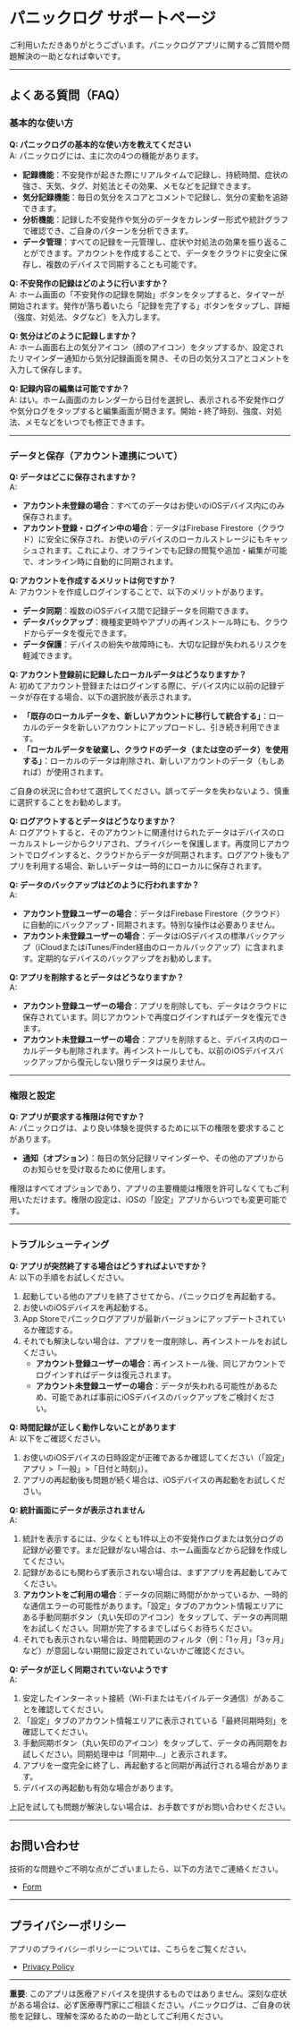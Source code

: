 # パニックログ サポートページ

ご利用いただきありがとうございます。パニックログアプリに関するご質問や問題解決の一助となれば幸いです。

---

## よくある質問（FAQ）

### 基本的な使い方

**Q: パニックログの基本的な使い方を教えてください**  
A: パニックログには、主に次の4つの機能があります。  

  * **記録機能**：不安発作が起きた際にリアルタイムで記録し、持続時間、症状の強さ、天気、タグ、対処法とその効果、メモなどを記録できます。  
  * **気分記録機能**：毎日の気分をスコアとコメントで記録し、気分の変動を追跡できます。  
  * **分析機能**：記録した不安発作や気分のデータをカレンダー形式や統計グラフで確認でき、ご自身のパターンを分析できます。  
  * **データ管理**：すべての記録を一元管理し、症状や対処法の効果を振り返ることができます。アカウントを作成することで、データをクラウドに安全に保存し、複数のデバイスで同期することも可能です。  

**Q: 不安発作の記録はどのように行いますか？**  
A: ホーム画面の「不安発作の記録を開始」ボタンをタップすると、タイマーが開始されます。発作が落ち着いたら「記録を完了する」ボタンをタップし、詳細（強度、対処法、タグなど）を入力します。

**Q: 気分はどのように記録しますか？**  
A: ホーム画面右上の気分アイコン（顔のアイコン）をタップするか、設定されたリマインダー通知から気分記録画面を開き、その日の気分スコアとコメントを入力して保存します。

**Q: 記録内容の編集は可能ですか？**  
A: はい。ホーム画面のカレンダーから日付を選択し、表示される不安発作ログや気分ログをタップすると編集画面が開きます。開始・終了時刻、強度、対処法、メモなどをいつでも修正できます。

---

### データと保存（アカウント連携について）

**Q: データはどこに保存されますか？**  
A:
  * **アカウント未登録の場合**：すべてのデータはお使いのiOSデバイス内にのみ保存されます。
  * **アカウント登録・ログイン中の場合**：データはFirebase Firestore（クラウド）に安全に保存され、お使いのデバイスのローカルストレージにもキャッシュされます。これにより、オフラインでも記録の閲覧や追加・編集が可能で、オンライン時に自動的に同期されます。

**Q: アカウントを作成するメリットは何ですか？**  
A: アカウントを作成しログインすることで、以下のメリットがあります。
  * **データ同期**：複数のiOSデバイス間で記録データを同期できます。
  * **データバックアップ**：機種変更時やアプリの再インストール時にも、クラウドからデータを復元できます。
  * **データ保護**：デバイスの紛失や故障時にも、大切な記録が失われるリスクを軽減できます。

**Q: アカウント登録前に記録したローカルデータはどうなりますか？**  
A: 初めてアカウント登録またはログインする際に、デバイス内に以前の記録データが存在する場合、以下の選択肢が表示されます。
  * **「既存のローカルデータを、新しいアカウントに移行して統合する」**：ローカルのデータを新しいアカウントにアップロードし、引き続き利用できます。
  * **「ローカルデータを破棄し、クラウドのデータ（または空のデータ）を使用する」**：ローカルのデータは削除され、新しいアカウントのデータ（もしあれば）が使用されます。
  
ご自身の状況に合わせて選択してください。誤ってデータを失わないよう、慎重に選択することをお勧めします。

**Q: ログアウトするとデータはどうなりますか？**  
A: ログアウトすると、そのアカウントに関連付けられたデータはデバイスのローカルストレージからクリアされ、プライバシーを保護します。再度同じアカウントでログインすると、クラウドからデータが同期されます。ログアウト後もアプリを利用する場合、新しいデータは一時的にローカルに保存されます。

**Q: データのバックアップはどのように行われますか？**  
A:
  * **アカウント登録ユーザーの場合**：データはFirebase Firestore（クラウド）に自動的にバックアップ・同期されます。特別な操作は必要ありません。
  * **アカウント未登録ユーザーの場合**：データはiOSデバイスの標準バックアップ（iCloudまたはiTunes/Finder経由のローカルバックアップ）に含まれます。定期的なデバイスのバックアップをお勧めします。

**Q: アプリを削除するとデータはどうなりますか？**  
A:
  * **アカウント登録ユーザーの場合**：アプリを削除しても、データはクラウドに保存されています。同じアカウントで再度ログインすればデータを復元できます。
  * **アカウント未登録ユーザーの場合**：アプリを削除すると、デバイス内のローカルデータも削除されます。再インストールしても、以前のiOSデバイスバックアップから復元しない限りデータは戻りません。

---

### 権限と設定

**Q: アプリが要求する権限は何ですか？**  
A: パニックログは、より良い体験を提供するために以下の権限を要求することがあります。
  * **通知（オプション）**：毎日の気分記録リマインダーや、その他のアプリからのお知らせを受け取るために使用します。
  
権限はすべてオプションであり、アプリの主要機能は権限を許可しなくてもご利用いただけます。権限の設定は、iOSの「設定」アプリからいつでも変更可能です。

---

### トラブルシューティング

**Q: アプリが突然終了する場合はどうすればよいですか？**  
A: 以下の手順をお試しください。
  1.  起動している他のアプリを終了させてから、パニックログを再起動する。
  2.  お使いのiOSデバイスを再起動する。
  3.  App Storeでパニックログアプリが最新バージョンにアップデートされているか確認する。
  4.  それでも解決しない場合は、アプリを一度削除し、再インストールをお試しください。
      * **アカウント登録ユーザーの場合**：再インストール後、同じアカウントでログインすればデータは復元されます。
      * **アカウント未登録ユーザーの場合**：データが失われる可能性があるため、可能であれば事前にiOSデバイスのバックアップをご検討ください。

**Q: 時間記録が正しく動作しないことがあります**  
A: 以下をご確認ください。
  1.  お使いのiOSデバイスの日時設定が正確であるか確認してください（「設定」アプリ >「一般」>「日付と時刻」）。
  2.  アプリの再起動後も問題が続く場合は、iOSデバイスの再起動をお試しください。

**Q: 統計画面にデータが表示されません**  
A:
  1.  統計を表示するには、少なくとも1件以上の不安発作ログまたは気分ログの記録が必要です。まだ記録がない場合は、ホーム画面などから記録を作成してください。
  2.  記録があるにも関わらず表示されない場合は、まずアプリを再起動してみてください。
  3.  **アカウントをご利用の場合**：データの同期に時間がかかっているか、一時的な通信エラーの可能性があります。「設定」タブのアカウント情報エリアにある手動同期ボタン（丸い矢印のアイコン）をタップして、データの再同期をお試しください。同期が完了するまでしばらくお待ちください。
  4.  それでも表示されない場合は、時間範囲のフィルタ（例：「1ヶ月」「3ヶ月」など）が意図しない期間に設定されていないかご確認ください。

**Q: データが正しく同期されていないようです**  
A:
  1.  安定したインターネット接続（Wi-Fiまたはモバイルデータ通信）があることを確認してください。
  2.  「設定」タブのアカウント情報エリアに表示されている「最終同期時刻」を確認してください。
  3.  手動同期ボタン（丸い矢印のアイコン）をタップして、データの再同期をお試しください。同期処理中は「同期中...」と表示されます。
  4.  アプリを一度完全に終了し、再起動すると同期が再試行される場合があります。
  5.  デバイスの再起動も有効な場合があります。

上記を試しても問題が解決しない場合は、お手数ですがお問い合わせください。

---

## お問い合わせ

技術的な問題やご不明な点がございましたら、以下の方法でご連絡ください。

- [Form](https://forms.gle/je7u4qhwCDQAeUym8)

---

## プライバシーポリシー

アプリのプライバシーポリシーについては、こちらをご覧ください。
- [Privacy Policy](https://kyohashi.github.io/paniclog_support/PrivacyPolicy/privacy_ja)

---

**重要**: このアプリは医療アドバイスを提供するものではありません。深刻な症状がある場合は、必ず医療専門家にご相談ください。パニックログは、ご自身の状態を記録し、理解を深めるための一助としてご利用ください。